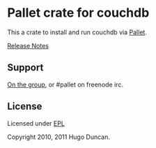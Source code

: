 # Pallet crate for couchdb

This a crate to install and run couchdb via [Pallet](http://pallet.github.com/pallet).

[Release Notes](https://github.com/pallet/couchdb-crate/blob/master/ReleaseNotes.md)

## Support

[On the group](http://groups.google.com/group/pallet-clj), or #pallet on freenode irc.

## License

Licensed under [EPL](http://www.eclipse.org/legal/epl-v10.html)

Copyright 2010, 2011 Hugo Duncan.

